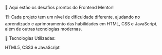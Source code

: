 🚀 Aqui estão os desafios prontos do Frontend Mentor!

🏗 Cada projeto tem um nível de dificuldade diferente, ajudando no aprendizado e aprimoramento das habilidades em HTML, CSS e JavaScript, além de outras tecnologias modernas.


🚀 Tecnologias Utilizadas:

HTML5,
CSS3 e 
JavaScript
